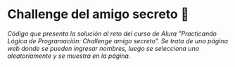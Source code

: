 # Challenge del amigo secreto :dizzy:

_Código que presenta la solución al reto del curso de Alura "Practicando Lógica de Programación: Challenge amigo secreto". Se trata de una página web donde se pueden ingresar nombres, luego se selecciona uno aleatoriamente y se muestra en la página._
